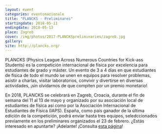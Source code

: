```yaml
---
layout: event
categories: eventonazionale
title: "PLANCKS - Preliminares"
startingdate: 2018-05-11
endingdate: 2018-05-13
place: Zagreb
cover: /img/photos/2017-PLANCKSpreliminaries/zagreb.jpg
gallery:
site: http://plancks.org/
---
```


PLANCKS (Physics League Across Numerous Countries for Kick-ass Students) es la competición internacional de física por excelencia para
estudiantes de grado y máster. Un evento de 3 a 4 días en que estudiantes de física de todo el mundo se unen en equipos para resolver
problemas, asistir a charlas, visitar laboratorios, convivir y divertirse en diversas actividades, ¡sin olvidarnos de que compiten por
un premio monetario!

En 2018, PLANCKS se celebrará en Zagreb, Croacia, durante el fin de semana del 11 al 13 de mayo y organizado por su asociación local de
estudiantes de física así como por la Asociación Internacional de Estudiantes de Física (IAPS). España, como país ganador de la última
edición de la competición, podrá enviar hasta tres equipos, seledccionados previamente en los preliminares organizados el 23 de febrero.
¿Estás interesado en apuntarte? ¡Adelante! ¡Consulta [esta página](https://ae-ef.github.io/eventonazionale/2018/02/23/PLANCKSpreliminaries/)!
